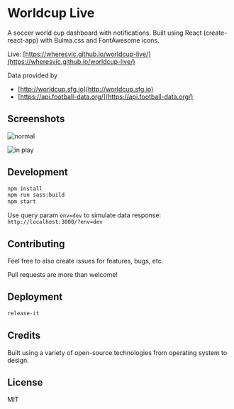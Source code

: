 # Worldcup Live

A soccer world cup dashboard with notifications. Built using React (create-react-app) with Bulma.css and FontAwesome icons.

Live: [https://wheresvic.github.io/worldcup-live/](https://wheresvic.github.io/worldcup-live/)

Data provided by

- [http://worldcup.sfg.io](http://worldcup.sfg.io)
- [https://api.football-data.org/](https://api.football-data.org/)

## Screenshots

![normal](https://raw.githubusercontent.com/wheresvic/worldcup-live/master/public/screenshot-normal.png)

![in play](https://raw.githubusercontent.com/wheresvic/worldcup-live/master/public/screenshot-in-play.png)

## Development

```bash
npm install
npm run sass:build
npm start
```

Use query param `env=dev` to simulate data response: `http://localhost:3000/?env=dev`

## Contributing

Feel free to also create issues for features, bugs, etc.

Pull requests are more than welcome!

## Deployment

```bash
release-it
```

## Credits

Built using a variety of open-source technologies from operating system to design.

## License

MIT
